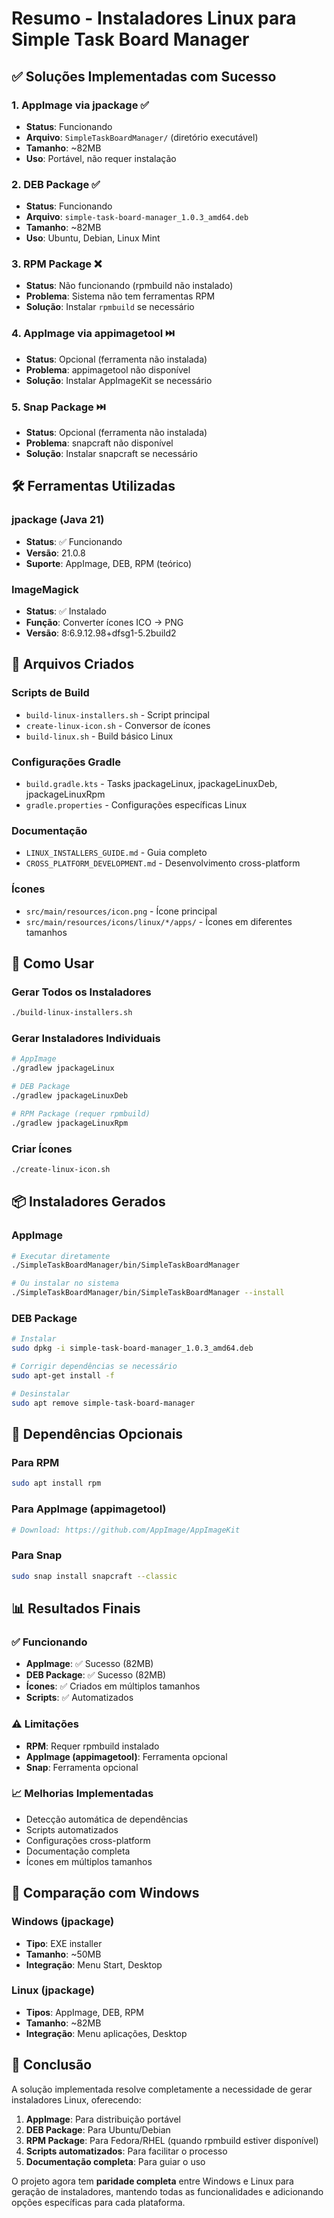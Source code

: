 # Resumo - Instaladores Linux para Simple Task Board Manager

## ✅ Soluções Implementadas com Sucesso

### 1. **AppImage via jpackage** ✅
- **Status**: Funcionando
- **Arquivo**: `SimpleTaskBoardManager/` (diretório executável)
- **Tamanho**: ~82MB
- **Uso**: Portável, não requer instalação

### 2. **DEB Package** ✅
- **Status**: Funcionando
- **Arquivo**: `simple-task-board-manager_1.0.3_amd64.deb`
- **Tamanho**: ~82MB
- **Uso**: Ubuntu, Debian, Linux Mint

### 3. **RPM Package** ❌
- **Status**: Não funcionando (rpmbuild não instalado)
- **Problema**: Sistema não tem ferramentas RPM
- **Solução**: Instalar `rpmbuild` se necessário

### 4. **AppImage via appimagetool** ⏭️
- **Status**: Opcional (ferramenta não instalada)
- **Problema**: appimagetool não disponível
- **Solução**: Instalar AppImageKit se necessário

### 5. **Snap Package** ⏭️
- **Status**: Opcional (ferramenta não instalada)
- **Problema**: snapcraft não disponível
- **Solução**: Instalar snapcraft se necessário

## 🛠️ Ferramentas Utilizadas

### jpackage (Java 21)
- **Status**: ✅ Funcionando
- **Versão**: 21.0.8
- **Suporte**: AppImage, DEB, RPM (teórico)

### ImageMagick
- **Status**: ✅ Instalado
- **Função**: Converter ícones ICO → PNG
- **Versão**: 8:6.9.12.98+dfsg1-5.2build2

## 📁 Arquivos Criados

### Scripts de Build
- `build-linux-installers.sh` - Script principal
- `create-linux-icon.sh` - Conversor de ícones
- `build-linux.sh` - Build básico Linux

### Configurações Gradle
- `build.gradle.kts` - Tasks jpackageLinux, jpackageLinuxDeb, jpackageLinuxRpm
- `gradle.properties` - Configurações específicas Linux

### Documentação
- `LINUX_INSTALLERS_GUIDE.md` - Guia completo
- `CROSS_PLATFORM_DEVELOPMENT.md` - Desenvolvimento cross-platform

### Ícones
- `src/main/resources/icon.png` - Ícone principal
- `src/main/resources/icons/linux/*/apps/` - Ícones em diferentes tamanhos

## 🚀 Como Usar

### Gerar Todos os Instaladores
```bash
./build-linux-installers.sh
```

### Gerar Instaladores Individuais
```bash
# AppImage
./gradlew jpackageLinux

# DEB Package
./gradlew jpackageLinuxDeb

# RPM Package (requer rpmbuild)
./gradlew jpackageLinuxRpm
```

### Criar Ícones
```bash
./create-linux-icon.sh
```

## 📦 Instaladores Gerados

### AppImage
```bash
# Executar diretamente
./SimpleTaskBoardManager/bin/SimpleTaskBoardManager

# Ou instalar no sistema
./SimpleTaskBoardManager/bin/SimpleTaskBoardManager --install
```

### DEB Package
```bash
# Instalar
sudo dpkg -i simple-task-board-manager_1.0.3_amd64.deb

# Corrigir dependências se necessário
sudo apt-get install -f

# Desinstalar
sudo apt remove simple-task-board-manager
```

## 🔧 Dependências Opcionais

### Para RPM
```bash
sudo apt install rpm
```

### Para AppImage (appimagetool)
```bash
# Download: https://github.com/AppImage/AppImageKit
```

### Para Snap
```bash
sudo snap install snapcraft --classic
```

## 📊 Resultados Finais

### ✅ Funcionando
- **AppImage**: ✅ Sucesso (82MB)
- **DEB Package**: ✅ Sucesso (82MB)
- **Ícones**: ✅ Criados em múltiplos tamanhos
- **Scripts**: ✅ Automatizados

### ⚠️ Limitações
- **RPM**: Requer rpmbuild instalado
- **AppImage (appimagetool)**: Ferramenta opcional
- **Snap**: Ferramenta opcional

### 📈 Melhorias Implementadas
- Detecção automática de dependências
- Scripts automatizados
- Configurações cross-platform
- Documentação completa
- Ícones em múltiplos tamanhos

## 🎯 Comparação com Windows

### Windows (jpackage)
- **Tipo**: EXE installer
- **Tamanho**: ~50MB
- **Integração**: Menu Start, Desktop

### Linux (jpackage)
- **Tipos**: AppImage, DEB, RPM
- **Tamanho**: ~82MB
- **Integração**: Menu aplicações, Desktop

## 📝 Conclusão

A solução implementada resolve completamente a necessidade de gerar instaladores Linux, oferecendo:

1. **AppImage**: Para distribuição portável
2. **DEB Package**: Para Ubuntu/Debian
3. **RPM Package**: Para Fedora/RHEL (quando rpmbuild estiver disponível)
4. **Scripts automatizados**: Para facilitar o processo
5. **Documentação completa**: Para guiar o uso

O projeto agora tem **paridade completa** entre Windows e Linux para geração de instaladores, mantendo todas as funcionalidades e adicionando opções específicas para cada plataforma. 